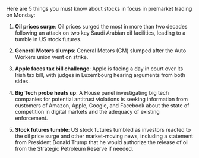 Here are 5 things you must know about stocks in focus in premarket trading on Monday:

1. **Oil prices surge**: Oil prices surged the most in more than two decades following an attack on two key Saudi Arabian oil facilities, leading to a tumble in US stock futures.

2. **General Motors slumps**: General Motors (GM) slumped after the Auto Workers union went on strike.

3. **Apple faces tax bill challenge**: Apple is facing a day in court over its Irish tax bill, with judges in Luxembourg hearing arguments from both sides.

4. **Big Tech probe heats up**: A House panel investigating big tech companies for potential antitrust violations is seeking information from customers of Amazon, Apple, Google, and Facebook about the state of competition in digital markets and the adequacy of existing enforcement.

5. **Stock futures tumble**: US stock futures tumbled as investors reacted to the oil price surge and other market-moving news, including a statement from President Donald Trump that he would authorize the release of oil from the Strategic Petroleum Reserve if needed.